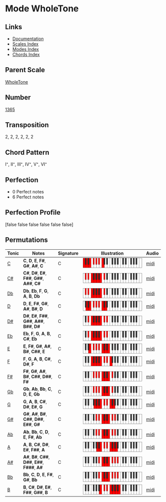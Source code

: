 # Mode WholeTone

## Links

- [Documentation](README.md)
- [Scales Index](Scales.md)
- [Modes Index](Modes.md)
- [Chords Index](Chords.md)

## Parent Scale

[WholeTone](ScaleWholeTone.md)

## Number

[1365](https://ianring.com/musictheory/scales/1365)

## Transposition

2, 2, 2, 2, 2, 2

## Chord Pattern

I⁺, II⁺, III⁺, IV⁺, V⁺, VI⁺

## Perfection

- 0 Perfect notes
- 6 Perfect notes

## Perfection Profile

[false false false false false false]

## Permutations

| Tonic | Notes | Signature | Illustration | Audio |
|-------|-------|-----------|--------------|-------|
| [C](ModeCNaturalWholeTone.md) | **C**, **D**, **E**, **F#**, **G#**, **A#**, **C** | C | ![CNaturalWholeTone](ModeCNaturalWholeTone.png) | [midi](https://github.com/edipermadi/music/blob/main/docs/ModeCNaturalWholeTone.mid?raw=true) |
| [C#](ModeCSharpWholeTone.md) | **C#**, **D#**, **E#**, **F##**, **G##**, **A##**, **C#** | C | ![CSharpWholeTone](ModeCSharpWholeTone.png) | [midi](https://github.com/edipermadi/music/blob/main/docs/ModeCSharpWholeTone.mid?raw=true) |
| [Db](ModeDFlatWholeTone.md) | **Db**, **Eb**, **F**, **G**, **A**, **B**, **Db** | C | ![DFlatWholeTone](ModeDFlatWholeTone.png) | [midi](https://github.com/edipermadi/music/blob/main/docs/ModeDFlatWholeTone.mid?raw=true) |
| [D](ModeDNaturalWholeTone.md) | **D**, **E**, **F#**, **G#**, **A#**, **B#**, **D** | C | ![DNaturalWholeTone](ModeDNaturalWholeTone.png) | [midi](https://github.com/edipermadi/music/blob/main/docs/ModeDNaturalWholeTone.mid?raw=true) |
| [D#](ModeDSharpWholeTone.md) | **D#**, **E#**, **F##**, **G##**, **A##**, **B##**, **D#** | C | ![DSharpWholeTone](ModeDSharpWholeTone.png) | [midi](https://github.com/edipermadi/music/blob/main/docs/ModeDSharpWholeTone.mid?raw=true) |
| [Eb](ModeEFlatWholeTone.md) | **Eb**, **F**, **G**, **A**, **B**, **C#**, **Eb** | C | ![EFlatWholeTone](ModeEFlatWholeTone.png) | [midi](https://github.com/edipermadi/music/blob/main/docs/ModeEFlatWholeTone.mid?raw=true) |
| [E](ModeENaturalWholeTone.md) | **E**, **F#**, **G#**, **A#**, **B#**, **C##**, **E** | C | ![ENaturalWholeTone](ModeENaturalWholeTone.png) | [midi](https://github.com/edipermadi/music/blob/main/docs/ModeENaturalWholeTone.mid?raw=true) |
| [F](ModeFNaturalWholeTone.md) | **F**, **G**, **A**, **B**, **C#**, **D#**, **F** | C | ![FNaturalWholeTone](ModeFNaturalWholeTone.png) | [midi](https://github.com/edipermadi/music/blob/main/docs/ModeFNaturalWholeTone.mid?raw=true) |
| [F#](ModeFSharpWholeTone.md) | **F#**, **G#**, **A#**, **B#**, **C##**, **D##**, **F#** | C | ![FSharpWholeTone](ModeFSharpWholeTone.png) | [midi](https://github.com/edipermadi/music/blob/main/docs/ModeFSharpWholeTone.mid?raw=true) |
| [Gb](ModeGFlatWholeTone.md) | **Gb**, **Ab**, **Bb**, **C**, **D**, **E**, **Gb** | C | ![GFlatWholeTone](ModeGFlatWholeTone.png) | [midi](https://github.com/edipermadi/music/blob/main/docs/ModeGFlatWholeTone.mid?raw=true) |
| [G](ModeGNaturalWholeTone.md) | **G**, **A**, **B**, **C#**, **D#**, **E#**, **G** | C | ![GNaturalWholeTone](ModeGNaturalWholeTone.png) | [midi](https://github.com/edipermadi/music/blob/main/docs/ModeGNaturalWholeTone.mid?raw=true) |
| [G#](ModeGSharpWholeTone.md) | **G#**, **A#**, **B#**, **C##**, **D##**, **E##**, **G#** | C | ![GSharpWholeTone](ModeGSharpWholeTone.png) | [midi](https://github.com/edipermadi/music/blob/main/docs/ModeGSharpWholeTone.mid?raw=true) |
| [Ab](ModeAFlatWholeTone.md) | **Ab**, **Bb**, **C**, **D**, **E**, **F#**, **Ab** | C | ![AFlatWholeTone](ModeAFlatWholeTone.png) | [midi](https://github.com/edipermadi/music/blob/main/docs/ModeAFlatWholeTone.mid?raw=true) |
| [A](ModeANaturalWholeTone.md) | **A**, **B**, **C#**, **D#**, **E#**, **F##**, **A** | C | ![ANaturalWholeTone](ModeANaturalWholeTone.png) | [midi](https://github.com/edipermadi/music/blob/main/docs/ModeANaturalWholeTone.mid?raw=true) |
| [A#](ModeASharpWholeTone.md) | **A#**, **B#**, **C##**, **D##**, **E##**, **F###**, **A#** | C | ![ASharpWholeTone](ModeASharpWholeTone.png) | [midi](https://github.com/edipermadi/music/blob/main/docs/ModeASharpWholeTone.mid?raw=true) |
| [Bb](ModeBFlatWholeTone.md) | **Bb**, **C**, **D**, **E**, **F#**, **G#**, **Bb** | C | ![BFlatWholeTone](ModeBFlatWholeTone.png) | [midi](https://github.com/edipermadi/music/blob/main/docs/ModeBFlatWholeTone.mid?raw=true) |
| [B](ModeBNaturalWholeTone.md) | **B**, **C#**, **D#**, **E#**, **F##**, **G##**, **B** | C | ![BNaturalWholeTone](ModeBNaturalWholeTone.png) | [midi](https://github.com/edipermadi/music/blob/main/docs/ModeBNaturalWholeTone.mid?raw=true) |
